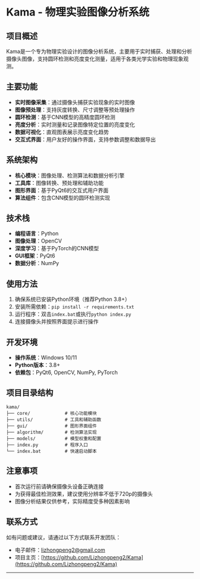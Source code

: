 # Kama - 物理实验图像分析系统

## 项目概述

Kama是一个专为物理实验设计的图像分析系统，主要用于实时捕获、处理和分析摄像头图像，支持圆环检测和亮度变化测量，适用于各类光学实验和物理现象观测。

## 主要功能

- **实时图像采集**：通过摄像头捕获实验现象的实时图像
- **图像预处理**：支持灰度转换、尺寸调整等预处理操作
- **圆环检测**：基于CNN模型的高精度圆环检测
- **亮度分析**：实时测量和记录图像特定位置的亮度变化
- **数据可视化**：直观图表展示亮度变化趋势
- **交互式界面**：用户友好的操作界面，支持参数调整和数据导出

## 系统架构

- **核心模块**：图像处理、检测算法和数据分析引擎
- **工具库**：图像转换、预处理和辅助功能
- **图形界面**：基于PyQt6的交互式用户界面
- **算法组件**：包含CNN模型的圆环检测实现

## 技术栈

- **编程语言**：Python
- **图像处理**：OpenCV
- **深度学习**：基于PyTorch的CNN模型
- **GUI框架**：PyQt6
- **数据分析**：NumPy

## 使用方法

1. 确保系统已安装Python环境（推荐Python 3.8+）
2. 安装所需依赖：`pip install -r requirements.txt`
3. 运行程序：双击`index.bat`或执行`python index.py`
4. 连接摄像头并按照界面提示进行操作

## 开发环境

- **操作系统**：Windows 10/11
- **Python版本**：3.8+
- **依赖包**：PyQt6, OpenCV, NumPy, PyTorch

## 项目目录结构

```
kama/
├── core/             # 核心功能模块
├── utils/            # 工具和辅助函数
├── gui/              # 图形界面组件
├── algorithm/        # 检测算法实现
├── models/           # 模型权重和配置
├── index.py          # 程序入口
└── index.bat         # 快速启动脚本
```

## 注意事项

- 首次运行前请确保摄像头设备正确连接
- 为获得最佳检测效果，建议使用分辨率不低于720p的摄像头
- 图像分析结果仅供参考，实际精度受多种因素影响

## 联系方式

如有问题或建议，请通过以下方式联系开发团队：
- 电子邮件：[lizhongpeng2@gmail.com](mailto:lizhongpeng2@gmail.com)
- 项目主页：[https://github.com/Lizhongpeng2/Kama](https://github.com/Lizhongpeng2/Kama)

---